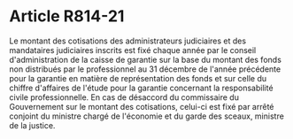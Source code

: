 # Article R814-21

Le montant des cotisations des administrateurs judiciaires et des mandataires judiciaires inscrits est fixé chaque année par le conseil d'administration de la caisse de garantie sur la base du montant des fonds non distribués par le professionnel au 31 décembre de l'année précédente pour la garantie en matière de représentation des fonds et sur celle du chiffre d'affaires de l'étude pour la garantie concernant la responsabilité civile professionnelle.   En cas de désaccord du commissaire du Gouvernement sur le montant des cotisations, celui-ci est fixé par arrêté conjoint du ministre chargé de l'économie et du garde des sceaux, ministre de la justice.